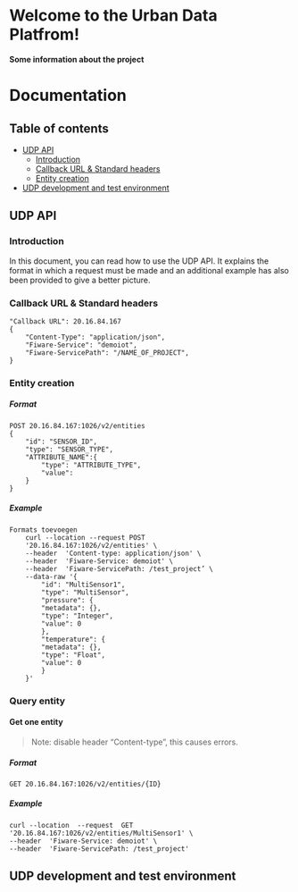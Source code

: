 # Welcome to the Urban Data Platfrom!

**Some information about the project**

# Documentation

## Table of contents

- [UDP API](#UDP-API)
  - [Introduction](#Introduction)
  - [Callback URL & Standard headers](#Callback-URL-&-Standard-headers)
  - [Entity creation](#Entity-creation)
- [UDP development and test environment](#UDP-development-and-test-environment)

## UDP API

### Introduction

In this document, you can read how to use the UDP API. It explains the format in which a request must be made and an additional example has also been provided to give a better picture.

### Callback URL & Standard headers

    "Callback URL": 20.16.84.167
    {
        "Content-Type": "application/json",
        "Fiware-Service": "demoiot",
        "Fiware-ServicePath": "/NAME_OF_PROJECT",
    }

### Entity creation

##### Format

    POST 20.16.84.167:1026/v2/entities
    {
    	"id": "SENSOR_ID",
    	"type": "SENSOR_TYPE",
    	"ATTRIBUTE_NAME":{
    		"type": "ATTRIBUTE_TYPE",
    		"value":
    	}
    }

##### Example

    Formats toevoegen
        curl --location --request POST
        '20.16.84.167:1026/v2/entities' \
        --header  'Content-type: application/json' \
        --header  'Fiware-Service: demoiot' \
        --header  'Fiware-ServicePath: /test_project’ \
        --data-raw '{
        	"id": "MultiSensor1",
        	"type": "MultiSensor",
        	"pressure": {
        	"metadata": {},
        	"type": "Integer",
        	"value": 0
        	},
        	"temperature": {
        	"metadata": {},
        	"type": "Float",
        	"value": 0
        	}
        }'

### Query entity

#### Get one entity

> Note: disable header “Content-type”, this causes errors.

##### Format

    GET 20.16.84.167:1026/v2/entities/{ID}

##### Example

    curl --location  --request  GET
    '20.16.84.167:1026/v2/entities/MultiSensor1' \
    --header  'Fiware-Service: demoiot' \
    --header  'Fiware-ServicePath: /test_project'

## UDP development and test environment
